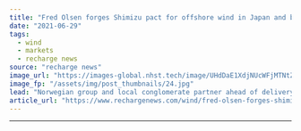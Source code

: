 ```yaml
---
title: "Fred Olsen forges Shimizu pact for offshore wind in Japan and beyond"
date: "2021-06-29"
tags: 
  - wind
  - markets
  - recharge news
source: "recharge news"
image_url: "https://images-global.nhst.tech/image/UHdDaE1XdjNUcWFjMTNtZnJrVTk2OHg4VVFJRkpXVS9wcFBVL0NDNnhHST0=/nhst/binary/974138025749a7f8344573cd31e02fb9"
image_fp: "/assets/img/post_thumbnails/24.jpg"
lead: "Norwegian group and local conglomerate partner ahead of delivery of jack-up vessel next year"
article_url: "https://www.rechargenews.com/wind/fred-olsen-forges-shimizu-pact-for-offshore-wind-in-japan-and-beyond/2-1-1032141"
---
```


---
